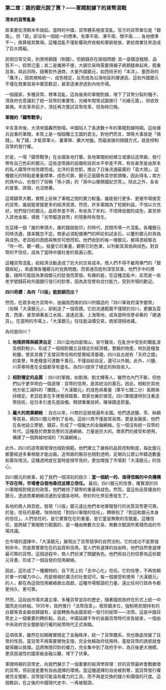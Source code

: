 ### **第二章：誰的銀元說了算？——軍閥割據下的貨幣混戰**

**清末的貨幣亂象**

故事要從清朝末年說起。當時的中國，貨幣體系極度混亂。官方的貨幣單位是「銀兩」，但「兩」卻沒有一個統一的標準，有庫平兩、漕平兩、關平兩……
各地標準不一，換算極其繁瑣。這種混亂不僅影響政府收稅和軍餉發放，更給商業往來造成了巨大障礙。

民間日常交易，則使用銅錢（制錢）。但銅錢存在兩個問題:
其一是鑄造粗糙、品質不一，假幣氾濫；其二是攜帶不便，大額交易時需要用繩子將銅錢串起來，既重且笨。與此同時，隨著對外通商，大量外國銀元，如西班牙的「本洋」、墨西哥的「鷹洋」，因其規格統一、成色穩定，反而成為沿海地區的硬通貨。這些外國銀元不僅在商業貿易中廣受歡迎，甚至逐漸滲透到內地市場。

一個國家，多種貨幣，標準混亂。這為後來的軍閥割據，埋下了貨幣分裂的種子。清政府也意識到了統一貨幣的重要性，光緒年間曾試圖推行「光緒元寶」，但收效甚微。辛亥革命前夕，清廷再次嘗試貨幣改革，但為時已晚。

**軍閥的「鑄幣戰爭」**

辛亥革命後，大清帝國轟然倒塌，中國陷入了長達數十年的軍閥割據時期。這些擁兵自重的軍閥，本質上是一個個獨立王國的君主。對他們而言，頭等大事就是「搞錢」，有了錢，才能買軍火、養軍隊、擴大地盤。而最直接的搞錢方式，就是控制貨幣的發行權。

於是，一場「鑄幣戰爭」在全國各地打響。各地軍閥紛紛建立或搶佔造幣廠，發行帶有自己色彩的銀元。這些造幣廠的設備和技術水平參差不齊，有些甚至是由原本的私人鑄幣作坊改建而成。北洋的袁世凱，推出了日後流通最廣的「袁大頭」，這種銀元的特點是重量標準、成色可靠，銀元正面鑄有袁世凱頭像，因此得名；南方的孫中山，也發行了俗稱「孫小頭」的「孫中山像開國紀念幣」。除此之外，各省的督軍、將領，也沒閒著。

這場鑄幣大戰，實際上反映了軍閥之間的實力較量。誰能發行更多、更被市場接受的貨幣，誰就能掌握更多的經濟資源。然而，許多軍閥為了短期利益，不惜以次充好。他們發行的銀元，品質參差不齊，有些為了牟利，不惜降低銀的成色，甚至摻入其他金屬，導致「劣幣驅逐良幣」的現象時有發生。

在這樣一個「誰的拳頭大，誰的錢就能印」的時代，民間市場一片混亂。各種銀元同時流通，匯率飄忽不定。商家必須配備專門的秤砣和試金石，以鑒別銀元的真偽與成色。老百姓的困惑與無奈可想而知。他們收到的每一塊銀元，都得憑經驗去「吹一吹、聽一聽」，掂量它的重量，觀察它的色澤，以判斷其真偽與成色。對貨幣的不信任，成為了當時中國社會的普遍心態。

這種貨幣混亂，給經濟活動造成了巨大的交易成本。商人們不得不雇用專門的「銀錢經紀」，來處理各種銀元的兌換問題。而普通百姓則深受其害，他們手中的積蓄，隨時可能因為某個銀元的貶值而蒸發。有趣的是，在這種混亂中，反而是一些老字號錢莊和外國銀行發行的鈔票，因為其信譽和兌付能力，受到市場的歡迎。

**四川奇蹟：為何「川版」能脫穎而出？**

然而，在眾多地方貨幣中，由偏居西南的四川所鑄造的「四川軍政府漢字銀幣」（俗稱「大漢銀元」），卻創造了一個奇蹟。它的流通範圍不僅限於四川，更擴及雲貴、西康，甚至順著長江水路，遠達武漢、上海等地，成為當時信譽卓著的「硬通貨」。在當時的市場上，「大漢銀元」往往能溢價交易，商家競相收藏。

為何是四川？

1. **地理屏障與經濟自足**
   ：四川盆地四面環山，易守難攻，在亂世中受到的戰亂波及相對較小，形成了一個相對獨立且穩定的經濟體。豐饒的物產，特別是糧食和鹽，使其具備了支撐貨幣信用的堅實經濟基礎。四川自古就有「天府之國」的美譽，年產糧食可達數千萬石，不僅自給自足，還可以外銷。此外，川鹽、川茶等特產在全國都享有盛名，為四川提供了穩定的財政收入。

2. **相對穩定的品質**
   ：四川的軍閥，如劉湘、劉文輝等人，雖然也內鬥不斷，但他們似乎更早明白一個道理：貨幣的信用，是其統治的基石。因此，相較於其他地方偷工減料的「爛錢」，「大漢銀元」的成色與重量（庫平七錢二分）長期保持穩定。老百姓拿在手裡覺得踏實，商家也樂於接受。四川軍閥還特別注重造幣技術，從日本引進先進設備，聘請專業技師，確保鑄造質量。

3. **龐大的商業網絡**
   ：自古以來，川商的足跡就遍布全國。他們透過鹽、茶、絲綢等貿易，將四川銀元帶到了各地。這些川商不僅是貿易商，更是金融家。他們在各地設立票號、錢莊，形成了一個龐大的金融網絡。在一個沒有統一貨幣的年代，這種基於商業信譽的流通網絡，力量是巨大的。商家們的接受和使用，構建了一個跨越地域的「共識網絡」。

此外，四川的造幣廠管理也相對規範。他們建立了嚴格的品質控制制度，每批銀元都要經過多重檢驗才能出廠。造幣廠的賬目也相對透明，定期向公眾公布鑄造數量和庫存情況。這種透明度在當時是很罕見的，更加增強了市場對「大漢銀元」的信心。

四川銀元的故事，給了我們一個深刻的啟示：**當一個統一的、值得信賴的中央機構不存在時，市場會自發地尋找並建立信任。**
最初，四川銀元的信譽，確實源於四川軍閥相對穩定的政策，他們維持了鑄幣的重量與成色。然而，當這些品質優良的銀元，透過商業網絡流通到全國各地時，奇妙的化學反應發生了。

各地的商人與百姓，發現「川版」銀元遠比他們本地軍閥發行的劣質貨幣更可靠。於是，信任的基礎，悄悄地從「對四川軍閥的信任」，轉移到了「對這枚銀元本身的信任」。人們信任的，是它實實在在的重量、是它童叟無欺的含銀量。這種信任，是跨越了軍閥勢力範圍的，是一種由無數次交易、無數次驗證所累積而成的市場共識。

在市場的選擇中，「大漢銀元」展現出了貨幣競爭的自然法則。它的成功不是靠強制命令，而是靠實實在在的品質和信用。當人們有選擇的自由時，他們自然會選擇最可靠的貨幣。這個過程中，商人們扮演了關鍵角色。他們用自己的信譽為這些銀元背書，形成了一個自發的信用網絡。

因此，這形成了一種獨特的、自下而上的「去中心化」信任。它的信譽，不再依賴於單一的權力中心，而是根植於廣泛的社會認可。每一個接受和使用「大漢銀元」的人，都在為這個信用網絡做出貢獻。這種市場驗證的力量，遠比任何行政命令都更持久、更可靠。

然而，這段由市場共識主導、多種貨幣並存的歷史，隨著國民政府在形式上統一中國而走向終結。1935年，政府推行「法幣改革」，廢除銀本位，強制將民間持有的白銀等貴金屬收歸國有，全面轉換為由國家統一發行的紙幣——法幣。這是中國貨幣史上一個重要的轉折點。自此，中國延續千年的金屬貨幣時代宣告結束，一個由中央政府完全壟斷發行權的紙幣時代正式來臨。

這項改革，雖然在初期確實穩定了金融秩序，統一了貨幣體系，但也徹底改變了貨幣的性質。當貨幣不再需要實物支撐，完全依賴政府信用時，濫發貨幣的誘惑就會變得難以抵擋。這將無限印鈔的權力，完全集中到了政府手中，為日後更大規模、更具毀滅性的國家級金融災難，埋下了伏筆。

軍閥時期的貨幣史，向我們展示了一個重要的經濟學原理：好的貨幣最終會戰勝壞的貨幣，但前提是要有自由選擇的環境。當這種選擇的自由被剝奪，當貨幣發行權被完全壟斷，貨幣就可能淪為權力的工具，而不再是交換的媒介和價值的尺度。這個教訓，在之後的中國現代史中，一再被驗證。
